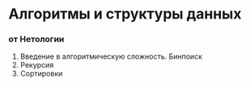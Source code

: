 # Алгоритмы и структуры данных
### от Нетологии

1. Введение в алгоритмическую сложность. Бинпоиск
2. Рекурсия
3. Сортировки
